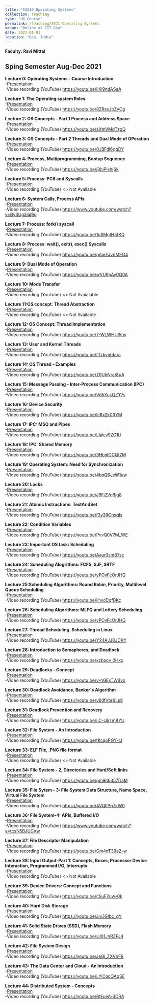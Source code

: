 ```yaml
---
title: "CS310 Operating Systems"
collection: teaching
type: "UG Course"
permalink: /teaching/2021 Operating Systems
venue: "Online at IIT Goa"
date: 2021-01-01
location: "Goa, India"
---
```

**Faculty: Ravi Mittal**

## Sping Semester Aug-Dec 2021

**Lecture 0: Operating Systems - Course Introduction**   
    -[Presentation](https://github.com/drravimittal/Operating-Systems-2021/blob/main/CS310%20Lecture%200%20OS%20Course%20Introduction%20.pptx)    
    -Video recording (YouTube) <https://youtu.be/lIKl9ndASaA>    

**Lecture 1: The Operating system Roles**   
    -[Presentation](https://github.com/drravimittal/Operating-Systems-2021/blob/main/CS310%20Lecture%201%20Operating%20System%20Roles.pptx)    
    -Video recording (YouTube) <https://youtu.be/8ZRasJbZyCg>    

**Lecture 2: OS Concepts - Part 1 Process and Address Space**   
    -[Presentation](https://github.com/drravimittal/Operating-Systems-2021/blob/main/CS310%20Lecture%202%20OS%20Concepts%20-%20Part%201%20Process%2C%20Address%20Space.pptx)    
    -Video recording (YouTube) <https://youtu.be/aXtnVMdTzgQ>    

**Lecture 3: OS Concepts - Part 2 Threads and Dual Mode of OPeration**   
    -[Presentation](https://github.com/drravimittal/Operating-Systems-2021/blob/main/CS310%20Lecture%203%20%20OS%20concepts%20-%20Part%202.pptx)    
    -Video recording (YouTube) <https://youtu.be/0JBFdl6qqDY>    

**Lecture 4: Process, Multiprogramming, Bootup Sequence**   
    -[Presentation](https://github.com/drravimittal/Operating-Systems-2021/blob/main/CS310%20Lecture%204%20Process%20Multiprogramming%2C%20Bootup%20sequence.pptx)    
    -Video recording (YouTube) <https://youtu.be/jBbiPixhjSk>    

**Lecture 5: Process: PCB and Syscalls**   
    -[Presentation](https://github.com/drravimittal/Operating-Systems-2021/blob/main/CS310%20Lecture%205%20Process%20-%20PCB%2C%20Sys%20calls.pptx)    
    -Video recording (YouTube) <> Not Available   

**Lecture 6: System Calls, Process APIs**   
    -[Presentation](https://github.com/drravimittal/Operating-Systems-2021/blob/main/CS310%20Lecture%206%20System%20Calls%20Process%20APIs.pptx)    
    -Video recording (YouTube) <https://www.youtube.com/watch?v=By3Ug3iqj9g>    

**Lecture 7: Process: fork() syscall**   
    -[Presentation](https://github.com/drravimittal/Operating-Systems-2021/blob/main/CS310%20Lecture%207%20Process%20fork%20system%20call%20.pptx)    
    -Video recording (YouTube) <https://youtu.be/1uSMgtH5fKQ>    

**Lecture 8: Process: wait(), exit(), exec() Syscalls**   
    -[Presentation](https://github.com/drravimittal/Operating-Systems-2021/blob/main/CS310%20Lecture%208%20Process%20Syscalls%20wait%2C%20exit%2C%20exec.pptx)    
    -Video recording (YouTube) <https://youtu.be/pAmEJynMEO4>    

**Lecture 9: Dual Mode of Operation**   
    -[Presentation](https://github.com/drravimittal/Operating-Systems-2021/blob/main/CS310%20Lecture%209%20Dual%20Mode%20of%20Operation%20-%201.pptx)    
    -Video recording (YouTube) <https://youtu.be/wVU6pAy0Q0A>    

**Lecture 10: Mode Transfer**   
    -[Presentation](https://github.com/drravimittal/Operating-Systems-2021/blob/main/CS310%20Lecture%2010%20%20Mode%20Transfers.pptx)    
    -Video recording (YouTube) <> Not Avaialable   

**Lecture 11:OS concept: Thread Abstraction**   
    -[Presentation](https://github.com/drravimittal/Operating-Systems-2021/blob/main/CS310%20Lecture%2011%20Thread%20Abstraction.pptx)    
    -Video recording (YouTube) <>  Not Available 

**Lecture 12: OS Concept: Thread Implementation**   
    -[Presentation](https://github.com/drravimittal/Operating-Systems-2021/blob/main/CS310%20Lecture%2012%20Thread%20Implementation.pptx)    
    -Video recording (YouTube) <https://youtu.be/7-WLWHUl5tw>    

**Lecture 13: User and Kernel Threads**   
    -[Presentation](https://github.com/drravimittal/Operating-Systems-2021/blob/main/CS310%20Lecture%2013%20Thread%20-%20User%20vs%20Kernel%20Thread.pptx)    
    -Video recording (YouTube) <https://youtu.be/fTzbyntdarc>    

**Lecture 14: OS Thread - Examples**   
    -[Presentation](https://github.com/drravimittal/Operating-Systems-2021/blob/main/CS310%20Lecture%2014%20Thread-%20Examples.pptx)    
    -Video recording (YouTube) <https://youtu.be/20UbNrat8uA>    

**Lecture 15: Message Passing - Inter-Process Communication (IPC)**   
    -[Presentation](https://github.com/drravimittal/Operating-Systems-2021/blob/main/CS310%20Lecture%2015%20IPC%20Message%20Passing%20Concepts.pdf)    
    -Video recording (YouTube) <https://youtu.be/Vd5XukQZY7s>    

**Lecture 16: Device Security**   
    -[Presentation](https://github.com/drravimittal/Operating-Systems-2021/blob/main/CS310%20Lecture%2016%20Device%20Security.pptx)    
    -Video recording (YouTube) <https://youtu.be/lltRx2k0RYM>    

**Lecture 17: IPC: MSQ and Pipes**   
    -[Presentation](https://github.com/drravimittal/Operating-Systems-2021/blob/main/CS310%20Lecture%2017%20IPC%20MSQ%20and%20Pipes.pdf)    
    -Video recording (YouTube) <https://youtu.be/Llalcv9ZC1U>    

**Lecture 18: IPC: Shared Memory**   
    -[Presentation](https://github.com/drravimittal/Operating-Systems-2021/blob/main/CS310%20Lecture%2018%20IPC%20Shared%20Memory.pdf)    
    -Video recording (YouTube) <https://youtu.be/3HbnIOCQt7M>    

**Lecture 19: Operating System: Need for Synchronization**   
    -[Presentation](https://github.com/drravimittal/Operating-Systems-2021/blob/main/CS310%20Lecture%2019%20%20Need%20for%20synchronization-1%20Examples.pdf)    
    -Video recording (YouTube) <https://youtu.be/4bnQ6JeW1uw>    

**Lecture 20: Locks**   
    -[Presentation](https://github.com/drravimittal/Operating-Systems-2021/blob/main/CS310%20Lecture%2020%20Need%20for%20Synchronization%20-%202%20Locks.pdf)    
    -Video recording (YouTube) <https://youtu.be/J6Fi2Vq6jg8>    

**Lecture 21: Atomic Instructions: TestAndSet**   
    -[Presentation](https://github.com/drravimittal/Operating-Systems-2021/blob/main/CS310%20Lecture%2021%20Atomic%20Instructions%20TestAndSet.pdf)    
    -Video recording (YouTube) <https://youtu.be/f3y39OnxqIs>    

**Lecture 22: Condition Variables**   
    -[Presentation](https://github.com/drravimittal/Operating-Systems-2021/blob/main/CS310%20Lecture%2022%20Condition%20Variables.pdf)    
    -Video recording (YouTube) <https://youtu.be/PvvQ0V7M_WE>    

**Lecture 23: Important OS task:  Scheduling**   
    -[Presentation](https://github.com/drravimittal/Operating-Systems-2021/blob/main/CS310%20Lecture%2023%20Scheduling%20Basics.pptx)    
    -Video recording (YouTube) <https://youtu.be/Aaur0sm87sc>    

**Lecture 24: Scheduling Alogrithms: FCFS, SJF, SRTF**   
    -[Presentation](https://github.com/drravimittal/Operating-Systems-2021/blob/main/CS310%20Lecture%2024%20Scheduling%20FCFS%2C%20SJF%2C%20SRTF.pptx)    
    -Video recording (YouTube) <https://youtu.be/yPOvFcOrJHQ>    

**Lecture 25:Scheduling Algorithms: Round Robin, Priority, Multilevel Queue Scheduling**   
    -[Presentation](https://github.com/drravimittal/Operating-Systems-2021/blob/main/CS310%20Lecture%2025%20Scheduling%20RR%2C%20Priority%20Scheduling.pptx)    
    -Video recording (YouTube) <https://youtu.be/lihvdDqfBKc>    

**Lecture 26: Scheduling Algorithms: MLFQ and Lottery Scheduling**   
    -[Presentation](https://github.com/drravimittal/Operating-Systems-2021/commit/f25c9a7b4b53c0f63709893dbbc6f8873279afc0)    
    -Video recording (YouTube) <https://youtu.be/yPOvFcOrJHQ>    

**Lecture 27: Thread Scheduling, Scheduling in Linux**   
    -[Presentation](https://github.com/drravimittal/Operating-Systems-2021/blob/main/CS310%20Lecture%2027%20Thread%20Scheduling%2C%20Linux%20Scheduling.pptx)    
    -Video recording (YouTube) <https://youtu.be/Y24AJJ8JCKY>    

**Lecture 28: Introduction to Semaphores, and Deadlock**   
    -[Presentation](https://github.com/drravimittal/Operating-Systems-2021/blob/main/CS310%20Lecture%2028%20Semaphore%2C%20Deadlock.pdf)    
    -Video recording (YouTube) <https://youtu.be/xzbpov_0Hxo>    

**Lecture 29: Deadlocks - Concept**   
    -[Presentation](https://github.com/drravimittal/Operating-Systems-2021/blob/main/CS310%20Lecture%2029%20Introduction%20to%20Deadlocks.pptx)    
    -Video recording (YouTube) <https://youtu.be/v-hGEsTW4yo>    

**Lecture 30: Deadlock Avoidance, Banker's Algorithm**   
    -[Presentation](https://github.com/drravimittal/Operating-Systems-2021/blob/main/CS310%20Lecture%2030%20Deadlock%20Avoidance%2C%20Banker's%20Algorithm.pptx)    
    -Video recording (YouTube) <https://youtu.be/y8dfVbr9Ls8>    

**Lecture 31: Deadlock Prevention and Recovery**   
    -[Presentation](https://github.com/drravimittal/Operating-Systems-2021/blob/main/CS310%20Lecture%2031%20Deadlock%20Prevention%20and%20Recovery.pptx)    
    -Video recording (YouTube) <https://youtu.be/LC-cikzm8YU>    

**Lecture 32: File System - An Introduction**   
    -[Presentation](https://github.com/drravimittal/Operating-Systems-2021/blob/main/CS310%20Lecture%2032%20%20File%20System%20Introduction.pptx)    
    -Video recording (YouTube) <https://youtu.be/tKcqoPGY-cI>    

**Lecture 33: ELF File, .PNG file format**   
    -[Presentation](https://github.com/drravimittal/Operating-Systems-2021/blob/main/CS310%20Lecture%2033%20%20ELF%20file%2C%20.PNG%20file.pptx)    
    -Video recording (YouTube) <> Not Available   

**Lecture 34: File System - 2, Directories and Hard/Soft links**   
    -[Presentation](https://github.com/drravimittal/Operating-Systems-2021/blob/main/CS310%20Lecture%2034%20File%20System%20-%202.pptx)    
    -Video recording (YouTube) <https://youtu.be/pm9d6357DaM>    

**Lecture 35:  File Sytem - 3: File System Data Structure, Name Space, Virtual File System**   
    -[Presentation](https://github.com/drravimittal/Operating-Systems-2021/blob/main/CS310%20Lecture%2035%20File%20System%20-%203.pptx)    
    -Video recording (YouTube) <https://youtu.be/4VQtlPp7kW0>    

**Lecture 36: File System-4: APIs, Buffered I/O**   
    -[Presentation](https://github.com/drravimittal/Operating-Systems-2021/blob/main/CS310%20Lecture%2036%20%20File%20System%20-%204.pptx)    
    -Video recording (YouTube) <https://www.youtube.com/watch?v=tcsN5BJUDVw>    

**Lecture 37: File Descriptor Manipulation**   
    -[Presentation](https://github.com/drravimittal/Operating-Systems-2021/blob/main/CS310%20Lecture%2037%20File%20System%20-%20File%20Descriptor%20Manipulation.pptx)    
    -Video recording (YouTube) <https://youtu.be/Gm4nT39eZ-w>    

**Lecture 38: Input Output-Part 1: Concepts, Buses, Processor Device Interaction, Programmed I/O, Interrupts**   
    -[Presentation](https://github.com/drravimittal/Operating-Systems-2021/blob/main/CS310%20Lecture%2038%20%20Input%20Output%201.pptx)    
    -Video recording (YouTube) <>  Not Available

**Lecture 39: Device Drivers: Concept and Functions**   
    -[Presentation](https://github.com/drravimittal/Operating-Systems-2021/blob/main/CS310%20Lecture%2039%20%20Device%20Drivers%20Concept%20and%20Functions.pptx)    
    -Video recording (YouTube) <https://youtu.be/itSuF2uw-0k>    

**Lecture 40: Hard Disk Storage**   
    -[Presentation](https://github.com/drravimittal/Operating-Systems-2021/blob/main/CS310%20Lecture%2040%20Hard%20Disk%20Storage.pptx)    
    -Video recording (YouTube) <https://youtu.be/JIv3GIbc_gY>    

**Lecture 41: Solid State Drives (SSD), Flash Memory**   
    -[Presentation](https://github.com/drravimittal/Operating-Systems-2021/blob/main/CS310%20Lecture%2041%20SSD%20Flash%20Storage.pptx)    
    -Video recording (YouTube) <https://youtu.be/vJ01JhRZPJ4>    

**Lecture 42: File System Design**   
    -[Presentation](https://github.com/drravimittal/Operating-Systems-2021/blob/main/CS310%20Lecture%2042%20File%20System%20Design.pptx)    
    -Video recording (YouTube) <https://youtu.be/JeGj_ZXVnF8>    

**Lecture 43: The Data Center and Cloud - An Introduction**   
    -[Presentation](https://github.com/drravimittal/Operating-Systems-2021/blob/main/CS310%20Lecture%2043%20Datacenter%20and%20Cloud%20Computing.pptx.zip)    
    -Video recording (YouTube) <https://youtu.be/LYiCqcQAqSE>    

**Lecture 44: Distributed System - Concepts**   
    -[Presentation](https://github.com/drravimittal/Operating-Systems-2021/blob/main/CS310%20Lecture%2044%20Distributed%20System.pptx)    
    -Video recording (YouTube) <https://youtu.be/BtEueA-3DRA>    

